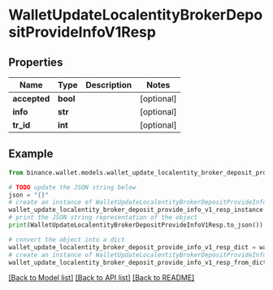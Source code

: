 # WalletUpdateLocalentityBrokerDepositProvideInfoV1Resp


## Properties

Name | Type | Description | Notes
------------ | ------------- | ------------- | -------------
**accepted** | **bool** |  | [optional] 
**info** | **str** |  | [optional] 
**tr_id** | **int** |  | [optional] 

## Example

```python
from binance.wallet.models.wallet_update_localentity_broker_deposit_provide_info_v1_resp import WalletUpdateLocalentityBrokerDepositProvideInfoV1Resp

# TODO update the JSON string below
json = "{}"
# create an instance of WalletUpdateLocalentityBrokerDepositProvideInfoV1Resp from a JSON string
wallet_update_localentity_broker_deposit_provide_info_v1_resp_instance = WalletUpdateLocalentityBrokerDepositProvideInfoV1Resp.from_json(json)
# print the JSON string representation of the object
print(WalletUpdateLocalentityBrokerDepositProvideInfoV1Resp.to_json())

# convert the object into a dict
wallet_update_localentity_broker_deposit_provide_info_v1_resp_dict = wallet_update_localentity_broker_deposit_provide_info_v1_resp_instance.to_dict()
# create an instance of WalletUpdateLocalentityBrokerDepositProvideInfoV1Resp from a dict
wallet_update_localentity_broker_deposit_provide_info_v1_resp_from_dict = WalletUpdateLocalentityBrokerDepositProvideInfoV1Resp.from_dict(wallet_update_localentity_broker_deposit_provide_info_v1_resp_dict)
```
[[Back to Model list]](../README.md#documentation-for-models) [[Back to API list]](../README.md#documentation-for-api-endpoints) [[Back to README]](../README.md)


